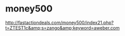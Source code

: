 money500
========

http://fastactiondeals.com/money500/index21.php?t=ZTEST1c&amp;s=zango&amp;keyword=aweber.com
